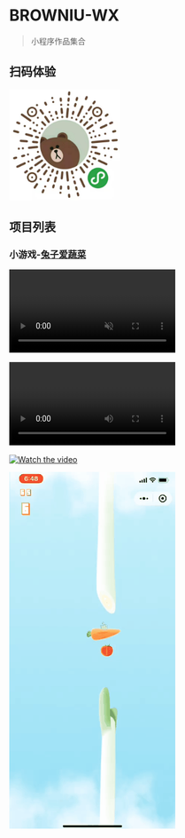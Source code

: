 # BROWNIU-WX

> 小程序作品集合

## 扫码体验

<img src="./mdStatic/wxapp-crcode.jpg" alt="小程序二维码" style="height: 200px;width: 200px;">


## 项目列表

### 小游戏-[兔子爱蔬菜]()

<video src="./mdStatic/game-tzasc.mp4" muted></video>

<video autoplay="" loop="" src="./mdStatic/game-tzasc.mp4"></video>

[![Watch the video](https://raw.github.com/GabLeRoux/WebMole/master/ressources/WebMole_Youtube_Video.png)](http://youtu.be/vt5fpE0bzSY)

![demo](./mdStatic/game-tzasc.gif)


